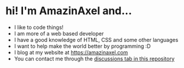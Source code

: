 # hi! I'm AmazinAxel and...
- I like to code things!
- I am more of a web based developer
- I have a good knowledge of HTML, CSS and some other languages
- I want to help make the world better by programming :D
- I blog at my website at https://amazinaxel.com
- You can contact me through the [discussions tab in this repository](https://github.com/AmazinAxel/AmazinAxel)
